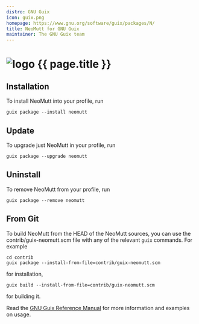 ```yaml
---
distro: GNU Guix
icon: guix.png
homepage: https://www.gnu.org/software/guix/packages/N/
title: NeoMutt for GNU Guix
maintainer: The GNU Guix team
---
```


# ![logo](/images/distros/{{page.icon}}) {{ page.title }}

## Installation <a id="install"></a>

To install NeoMutt into your profile, run

```
guix package --install neomutt
```

## Update <a id="update"></a>

To upgrade just NeoMutt in your profile, run

```
guix package --upgrade neomutt
```

## Uninstall <a id="uninstall"></a>

To remove NeoMutt from your profile, run

```
guix package --remove neomutt
```

## From Git <a id="dev-build"></a>

To build NeoMutt from the HEAD of the NeoMutt sources, you can use the
contrib/guix-neomutt.scm file with any of the relevant `guix` commands. For
example

```
cd contrib
guix package --install-from-file=contrib/guix-neomutt.scm
```

for installation,

```
guix build --install-from-file=contrib/guix-neomutt.scm
```

for building it.

Read the
[GNU Guix Reference Manual](https://www.gnu.org/software/guix/manual/guix.html)
for more information and examples on usage.

